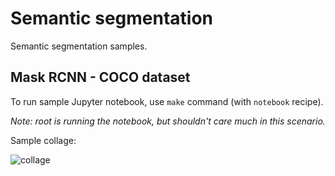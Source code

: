 # Semantic segmentation

Semantic segmentation samples.

## Mask RCNN - COCO dataset

To run sample Jupyter notebook, use `make` command (with `notebook` recipe).

*Note: root is running the notebook, but shouldn't care much in this scenario.*

Sample collage:

![collage](semantic-segm/images/results/instance-segm.jpg)
